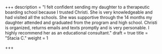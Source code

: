 +++
description = "I felt confident sending my daughter to a therapeutic boarding school because I trusted Christi. She is very knowledgeable and had visited all the schools. She was supportive through the 14 months my daughter attended and graduated from the program and high school. Christi is organized, returns emails and texts promptly and is very personable. I highly recommend her as an educational consultant."
draft = true
title = "Stacia C."
weight = 1

+++
